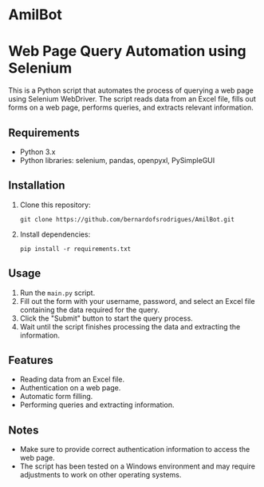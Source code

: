 # AmilBot

# Web Page Query Automation using Selenium

This is a Python script that automates the process of querying a web page using Selenium WebDriver. The script reads data from an Excel file, fills out forms on a web page, performs queries, and extracts relevant information.

## Requirements

- Python 3.x
- Python libraries: selenium, pandas, openpyxl, PySimpleGUI

## Installation

1. Clone this repository:

    ```
    git clone https://github.com/bernardofsrodrigues/AmilBot.git
    ```

2. Install dependencies:

    ```
    pip install -r requirements.txt
    ```

## Usage

1. Run the `main.py` script.
2. Fill out the form with your username, password, and select an Excel file containing the data required for the query.
3. Click the "Submit" button to start the query process.
4. Wait until the script finishes processing the data and extracting the information.

## Features

- Reading data from an Excel file.
- Authentication on a web page.
- Automatic form filling.
- Performing queries and extracting information.

## Notes

- Make sure to provide correct authentication information to access the web page.
- The script has been tested on a Windows environment and may require adjustments to work on other operating systems.

